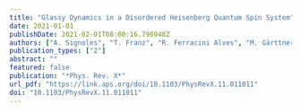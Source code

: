 ```yaml
---
title: "Glassy Dynamics in a Disordered Heisenberg Quantum Spin System"
date: 2021-01-01
publishDate: 2021-02-01T08:00:16.790948Z
authors: ["A. Signoles", "T. Franz", "R. Ferracini Alves", "M. Gärttner", "S. Whitlock", "G. Zürn", "M. Weidemüller"]
publication_types: ["2"]
abstract: ""
featured: false
publication: "*Phys. Rev. X*"
url_pdf: "https://link.aps.org/doi/10.1103/PhysRevX.11.011011"
doi: "10.1103/PhysRevX.11.011011"
---
```


